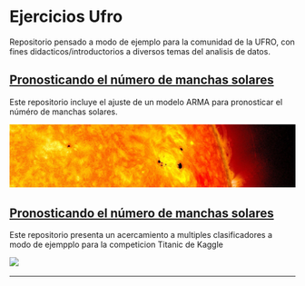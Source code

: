 # Ejercicios Ufro 
Repositorio pensado a modo de ejemplo para la comunidad de la UFRO, con fines didacticos/introductorios a diversos temas del analisis de datos.

## [Pronosticando el número de manchas solares](https://github.com/HYP03/Sun_spots)
Este repositorio incluye el ajuste de un modelo ARMA para pronosticar el núméro de manchas solares. 

![](images/sunspots.jpg)


## [Pronosticando el número de manchas solares](https://github.com/HYP03/Sun_spots)
Este repositorio presenta un acercamiento a multiples clasificadores a modo de ejempplo para la competicion Titanic de Kaggle

![](https://www.kaggle.com/competitions/titanic/data)

---

